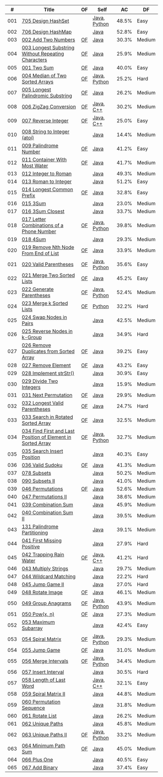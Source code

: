 
| # | Title | OF | Self | AC | DF |
|---| ----- | -------- | ---- | ---------- | ---------- |
|001|[705 Design HashSet](https://leetcode.com/problems/design-hashset)||[Java](./algorithms/java/src/_001_705_DesignHashSet/Solutions.java), [Python](./algorithms/python/_001_705_DesignHashSet/MyHashSet.py)|48.5%|Easy|
|002|[706 Design HashMap](https://leetcode.com/problems/design-hashmap)||[Java](./algorithms/java/src/_002_706_DesignHashMap/Solutions.java)|52.8%|Easy|
|003|[002 Add Two Numbers](https://leetcode.com/problems/add-two-numbers)|[OF](https://leetcode.com/articles/add-two-numbers)|[Java](./algorithms/java/src/_003_002_AddTwoNumbers/Solutions.java)|30.3%|Medium|
|004|[003 Longest Substring Without Repeating Characters](https://leetcode.com/problems/longest-substring-without-repeating-characters)|[OF](https://leetcode.com/articles/longest-substring-without-repeating-characters)|[Java](./algorithms/java/src/_004_003_LongestSubstringWithoutRepeatingCharacters/Solutions.java)|25.9%|Medium|
|005|[001 Two Sum](https://leetcode.com/problems/two-sum)|[OF](https://leetcode.com/articles/two-sum)|[Java](./algorithms/java/src/_005_001_TwoSum/Solutions.java)|40.0%|Easy|
|006|[004 Median of Two Sorted Arrays](https://leetcode.com/problems/median-of-two-sorted-arrays)|[OF](https://leetcode.com/articles/median-of-two-sorted-arrays)|[Java](./algorithms/java/src/_006_004_MedianOfTwoSortedArrays/Solutions.java), [Python](./algorithms/python/_006_004_MedianOfTwoSortedArrays/Solutions.py)|25.2%|Hard|
|007|[005 Longest Palindromic Substring](https://leetcode.com/problems/longest-palindromic-substring)|[OF](https://leetcode.com/articles/longest-palindromic-substring)|[Java](./algorithms/java/src/_007_005_LongestPalindromicSubstring/Solutions.java)|26.2%|Medium|
|008|[006 ZigZag Conversion](https://leetcode.com/problems/zigzag-conversion)|[OF](https://leetcode.com/articles/zigzag-conversion)|[Java](./algorithms/java/src/_008_006_ZigZagConversion/Solutions.java), [C++](./algorithms/cpp/_008_006_ZigZagConversion/Solutions.cpp)|30.2%|Medium|
|009|[007 Reverse Integer](https://leetcode.com/problems/reverse-integer)|[OF](https://leetcode.com/articles/reverse-integer)|[Java](./algorithms/java/src/_009_007_ReverseInteger/Solutions.java), [C++](./algorithms/cpp/_009_007_ReverseInteger/Solutions.cpp)|25.0%|Easy|
|010|[008 String to Integer (atoi)](https://leetcode.com/problems/string-to-integer-atoi)||[Java](./algorithms/java/src/_010_008_StringtoInteger_atoi/Solutions.java)|14.4%|Medium|
|011|[009 Palindrome Number](https://leetcode.com/problems/palindrome-number)|[OF](https://leetcode.com/articles/palindrome-number)|[Java](./algorithms/java/src/_011_009_PalindromeNumber/Solutions.java)|41.2%|Easy|
|012|[011 Container With Most Water](https://leetcode.com/problems/container-with-most-water)|[OF](https://leetcode.com/articles/container-with-most-water)|[Java](./algorithms/java/src/_012_011_ContainerWithMostWater/Solutions.java)|41.7%|Medium|
|013|[012 Integer to Roman](https://leetcode.com/problems/integer-to-roman)||[Java](./algorithms/java/src/_013_012_IntegertoRoman/Solutions.java)|49.3%|Medium|
|014|[013 Roman to Integer](https://leetcode.com/problems/roman-to-integer)||[Java](./algorithms/java/src/_014_013_RomantoInteger/Solutions.java)|51.2%|Easy|
|015|[014 Longest Common Prefix](https://leetcode.com/problems/longest-common-prefix)|[OF](https://leetcode.com/articles/longest-common-prefix)|[Java](./algorithms/java/src/_015_014_LongestCommonPrefix/Solutions.java)|32.8%|Easy|
|016|[015 3Sum](https://leetcode.com/problems/3sum)||[Java](./algorithms/java/src/_016_015_3Sum/Solutions.java)|23.0%|Medium|
|017|[016 3Sum Closest](https://leetcode.com/problems/3sum-closest)||[Java](./algorithms/java/src/_017_016_3SumClosest/Solutions.java)|33.7%|Medium|
|018|[017 Letter Combinations of a Phone Number](https://leetcode.com/problems/letter-combinations-of-a-phone-number)|[OF](https://leetcode.com/articles/letter-combinations-of-a-phone-number)|[Java](./algorithms/java/src/_018_017_LetterCombinationsOfAPhoneNumber/Solutions.java), [Python](./algorithms/python/_018_017_LetterCombinationsOfAPhoneNumber/Solutions.py)|39.8%|Medium|
|019|[018 4Sum](https://leetcode.com/problems/4sum)||[Java](./algorithms/java/src/_019_018_4Sum/Solutions.java)|29.3%|Medium|
|020|[019 Remove Nth Node From End of List](https://leetcode.com/problems/remove-nth-node-from-end-of-list)|[OF](https://leetcode.com/articles/remove-nth-node-from-end-of-list)|[Java](./algorithms/java/src/_020_019_RemoveNthNodeFromEndOfList/Solutions.java)|33.9%|Medium|
|021|[020 Valid Parentheses](https://leetcode.com/problems/valid-parentheses)|[OF](https://leetcode.com/articles/valid-parentheses)|[Java](./algorithms/java/src/_021_020_ValidParentheses/Solutions.java), [Python](./algorithms/python/_021_020_ValidParentheses/Solutions.py)|35.6%|Easy|
|022|[021 Merge Two Sorted Lists](https://leetcode.com/problems/merge-two-sorted-lists)|[OF](https://leetcode.com/articles/merged-two-sorted-lists)|[Java](./algorithms/java/src/_022_021_MergeTwoSortedLists/Solutions.java)|45.2%|Easy|
|023|[022 Generate Parentheses](https://leetcode.com/problems/generate-parentheses)|[OF](https://leetcode.com/articles/generate-parentheses)|[Java](./algorithms/java/src/_023_022_GenerateParentheses/Solutions.java), [Python](./algorithms/python/_023_022_GenerateParentheses/Solutions.py)|52.4%|Medium|
|024|[023 Merge k Sorted Lists](https://leetcode.com/problems/merge-k-sorted-lists)|[OF](https://leetcode.com/articles/merge-k-sorted-list)|[Python](./algorithms/python/_024_023_MergeKSortedList/Solutions.py)|32.2%|Hard|
|025|[024 Swap Nodes in Pairs](https://leetcode.com/problems/swap-nodes-in-pairs)||[Java](./algorithms/java/src/_025_024_SwapNodesInPairs/Solutions.java)|42.5%|Medium|
|026|[025 Reverse Nodes in k-Group](https://leetcode.com/problems/reverse-nodes-in-k-group)||[Java](./algorithms/java/src/_026_025_ReverseNodesInK_Group/Solutions.java)|34.9%|Hard|
|027|[026 Remove Duplicates from Sorted Array](https://leetcode.com/problems/remove-duplicates-from-sorted-array)|[OF](https://leetcode.com/articles/remove-duplicates-from-sorted-array)|[Java](./algorithms/java/src/_027_026_RemoveDuplicatesFromSortedArray/Solutions.java)|39.2%|Easy|
|028|[027 Remove Element](https://leetcode.com/problems/remove-element)|[OF](https://leetcode.com/articles/remove-element)|[Java](./algorithms/java/src/_028_027_RemoveElement/Solutions.java)|43.2%|Easy|
|029|[028 Implement strStr()](https://leetcode.com/problems/implement-strstr)||[Java](./algorithms/java/src/_029_028_ImplementstrStr/Solutions.java)|30.9%|Easy|
|030|[029 Divide Two Integers](https://leetcode.com/problems/divide-two-integers)||[Java](./algorithms/java/src/_030_029_DivideTwoIntegers/Solutions.java)|15.9%|Medium|
|031|[031 Next Permutation](https://leetcode.com/problems/next-permutation)|[OF](https://leetcode.com/articles/next-permutation)|[Java](./algorithms/java/src/_031_031_NextPermutation/Solutions.java)|29.9%|Medium|
|032|[032 Longest Valid Parentheses](https://leetcode.com/problems/longest-valid-parentheses)|[OF](https://leetcode.com/articles/longest-valid-parentheses)|[Java](./algorithms/java/src/_032_032_LongestValidParentheses/Solutions.java)|24.7%|Hard|
|033|[033 Search in Rotated Sorted Array](https://leetcode.com/problems/search-in-rotated-sorted-array)|[OF](https://leetcode.com/articles/search-in-rotated-sorted-array)|[Java](./algorithms/java/src/_033_033_SearchInRotatedSortedArray/Solutions.java)|32.5%|Medium|
|034|[034 Find First and Last Position of Element in Sorted Array](https://leetcode.com/problems/find-first-and-last-position-of-element-in-sorted-array)|[OF](https://leetcode.com/articles/find-first-and-last-position-element-sorted-array)|[Java](./algorithms/java/src/_034_034_FindFirstAndLastPositionOfElementInSortedArray/Solutions.java), [Python](./algorithms/python/_034_034_FindFirstAndLastPositionOfElementInSortedArray/Solutions.py)|32.7%|Medium|
|035|[035 Search Insert Position](https://leetcode.com/problems/search-insert-position)||[Java](./algorithms/java/src/_035_035_SearchInsertPosition/Solutions.java)|40.3%|Easy|
|036|[036 Valid Sudoku](https://leetcode.com/problems/valid-sudoku)|[OF](https://leetcode.com/articles/valid-sudoku)|[Java](./algorithms/java/src/_036_036_ValidSudoku/Solutions.java)|41.3%|Medium|
|037|[078 Subsets](https://leetcode.com/problems/subsets)||[Java](./algorithms/java/src/_037_078_Subsets/Solutions.java)|50.2%|Medium|
|038|[090 Subsets II](https://leetcode.com/problems/subsets-ii)||[Java](./algorithms/java/src/_038_090_Subsets_II/Solutions.java)|41.0%|Medium|
|039|[046 Permutations](https://leetcode.com/problems/permutations)|[OF](https://leetcode.com/articles/permutations)|[Java](./algorithms/java/src/_039_046_Permutations/Solutions.java)|52.6%|Medium|
|040|[047 Permutations II](https://leetcode.com/problems/permutations-ii)||[Java](./algorithms/java/src/_040_047_Permutations_II/Solutions.java)|38.6%|Medium|
|041|[039 Combination Sum](https://leetcode.com/problems/combination-sum)||[Java](./algorithms/java/src/_041_039_CombinationSum/Solutions.java)|45.9%|Medium|
|042|[040 Combination Sum II](https://leetcode.com/problems/combination-sum-ii)||[Java](./algorithms/java/src/_042_040_CombinationSumII/Solutions.java)|39.5%|Medium|
|043|[131 Palindrome Partitioning](https://leetcode.com/problems/palindrome-partitioning)||[Java](./algorithms/java/src/_043_131_PalindromePartitioning/Solutions.java)|39.1%|Medium|
|044|[041 First Missing Positive](https://leetcode.com/problems/first-missing-positive)||[Java](./algorithms/java/src/_044_041_FirstMissingPositive/Solutions.java)|27.9%|Hard|
|045|[042 Trapping Rain Water](https://leetcode.com/problems/trapping-rain-water)|[OF](https://leetcode.com/articles/trapping-rain-water)|[Java](./algorithms/java/src/_045_042_TrappingRainWater/Solutions.java), [C++](./algorithms/cpp/_045_042_TrappingRainWater/Solutions.cpp)|41.2%|Hard|
|046|[043 Multiply Strings](https://leetcode.com/problems/multiply-strings)||[Java](./algorithms/java/src/_046_043_MultiplyStrings/Solutions.java)|29.7%|Medium|
|047|[044 Wildcard Matching](https://leetcode.com/problems/wildcard-matching)||[Java](./algorithms/java/src/_047_044_WildcardMatching/Solutions.java)|22.2%|Hard|
|048|[045 Jump Game II](https://leetcode.com/problems/jump-game-ii)||[Java](./algorithms/java/src/_048_045_JumpGameII/Solutions.java)|27.0%|Hard|
|049|[048 Rotate Image](https://leetcode.com/problems/rotate-image)|[OF](https://leetcode.com/articles/rotate-image)|[Java](./algorithms/java/src/_049_048_RotateImage/Solutions.java)|46.1%|Medium|
|050|[049 Group Anagrams](https://leetcode.com/problems/group-anagrams)|[OF](https://leetcode.com/articles/group-anagrams)|[Java](./algorithms/java/src/_050_049_GroupAnagrams/Solutions.java), [Python](./algorithms/python/_050_049_GroupAnagrams/Solutions.py)|43.9%|Medium|
|051|[050 Pow(x, n)](https://leetcode.com/problems/powx-n)|[OF](https://leetcode.com/articles/powx-n)|[Java](./algorithms/java/src/_051_050_Pow_x_n/Solutions.java)|27.3%|Medium|
|052|[053 Maximum Subarray](https://leetcode.com/problems/maximum-subarray)||[Java](./algorithms/java/src/_052_053_MaximumSubarray/Solutions.java)|42.4%|Easy|
|053|[054 Spiral Matrix](https://leetcode.com/problems/spiral-matrix)|[OF](https://leetcode.com/articles/spiral-matrix)|[Java](./algorithms/java/src/_053_054_SpiralMatrix/Solutions.java), [Python](./algorithms/python/_053_054_SpiralMatrix/Solutions.py)|29.3%|Medium|
|054|[055 Jump Game](https://leetcode.com/problems/jump-game)|[OF](https://leetcode.com/articles/jump-game)|[Java](./algorithms/java/src/_054_055_JumpGame/Solutions.java)|31.0%|Medium|
|055|[056 Merge Intervals](https://leetcode.com/problems/merge-intervals)|[OF](https://leetcode.com/articles/merge-intervals)|[Java](./algorithms/java/src/_055_056_MergeIntervals/Solutions.java), [Python](./algorithms/python/_055_056_MergeIntervals/Solutions.py)|34.4%|Medium|
|056|[057 Insert Interval](https://leetcode.com/problems/insert-interval)||[Java](./algorithms/java/src/_056_057_InsertInterval/Solutions.java)|30.5%|Hard|
|057|[058 Length of Last Word](https://leetcode.com/problems/length-of-last-word)||[Java](./algorithms/java/src/_057_058_LengthOfLastWord/Solutions.java), [C++](./algorithms/cpp/_057_058_LengthOfLastWord/Solutions.cpp)|32.1%|Easy|
|058|[059 Spiral Matrix II](https://leetcode.com/problems/spiral-matrix-ii)||[Java](./algorithms/java/src/_058_059_SpiralMatrixII/Solutions.java)|44.8%|Medium|
|059|[060 Permutation Sequence](https://leetcode.com/problems/permutation-sequence)||[Java](./algorithms/java/src/_059_060_PermutationSequence/Solutions.java)|31.8%|Medium|
|060|[061 Rotate List](https://leetcode.com/problems/rotate-list)||[Java](./algorithms/java/src/_060_061_RotateList/Solutions.java)|26.2%|Medium|
|061|[062 Unique Paths](https://leetcode.com/problems/unique-paths)||[Java](./algorithms/java/src/_061_062_Unique_Paths/Solutions.java)|45.8%|Medium|
|062|[063 Unique Paths II](https://leetcode.com/problems/unique-paths-ii)|[OF](https://leetcode.com/articles/unique-paths-ii)|[Java](./algorithms/java/src/_062_063_Unique_PathsII/Solutions.java), [Python](./algorithms/python/_062_063_Unique_PathsII/Solutions.py)|33.2%|Medium|
|063|[064 Minimum Path Sum](https://leetcode.com/problems/minimum-path-sum)|[OF](https://leetcode.com/articles/minimum-path-sum)|[Java](./algorithms/java/src/_063_064_MinimumPathSum/Solutions.java)|45.0%|Medium|
|064|[066 Plus One](https://leetcode.com/problems/plus-one)||[Java](./algorithms/java/src/_064_066_PlusOne/Solutions.java)|40.5%|Easy|
|065|[067 Add Binary](https://leetcode.com/problems/add-binary)||[Java](./algorithms/java/src/_065_067_AddBinary/Solutions.java)|37.4%|Easy|
